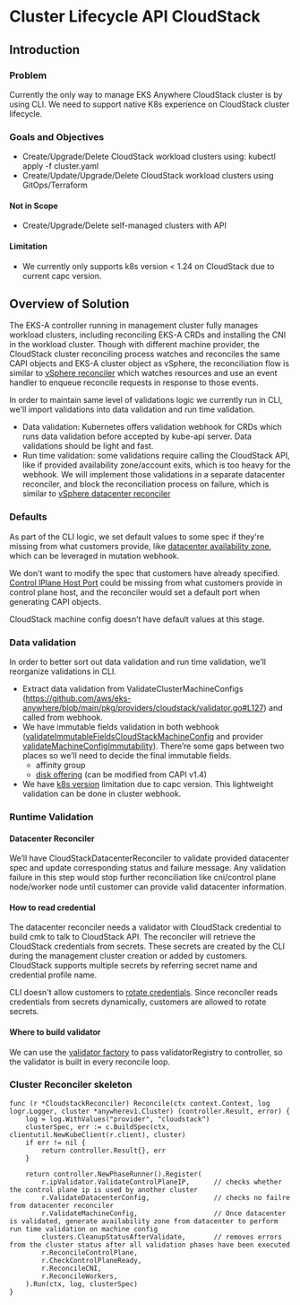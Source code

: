 # Cluster Lifecycle API CloudStack

## Introduction

### Problem

Currently the only way to manage EKS Anywhere CloudStack cluster is by using CLI. We need to support native K8s experience on CloudStack cluster lifecycle.

### Goals and Objectives

* Create/Upgrade/Delete CloudStack workload clusters using: kubectl apply -f cluster.yaml
* Create/Update/Upgrade/Delete CloudStack workload clusters using GitOps/Terraform

#### Not in Scope

* Create/Upgrade/Delete self-managed clusters with API

#### Limitation

* We currently only supports k8s version < 1.24 on CloudStack due to current capc version.

## Overview of Solution

The EKS-A controller running in management cluster fully manages workload clusters, including reconciling EKS-A CRDs and installing the CNI in the workload cluster. Though with different machine provider, the CloudStack cluster reconciling process watches and reconciles the same CAPI objects and EKS-A cluster object as vSphere, the reconciliation flow is similar to [vSphere reconciler](images/cluster_reconcile.png) which watches resources and use an event handler to enqueue reconcile requests in response to those events.

In order to maintain same level of validations logic we currently run in CLI, we'll import validations into data validation and run time validation.
* Data validation: Kubernetes offers validation webhook for CRDs which runs data validation before accepted by kube-api server. Data validations should be light and fast.
* Run time validation: some validations require calling the CloudStack API, like if provided availability zone/account exits, which is too heavy for the webhook. We will implement those validations in a separate datacenter reconciler, and block the reconciliation process on failure, which is similar to [vSphere datacenter reconciler](https://github.com/aws/eks-anywhere/blob/main/designs/full-cluster-lifecycle-api.md?plain=1#L82)

### Defaults

As part of the CLI logic, we set default values to some spec if they're missing from what customers provide, like [datacenter availability zone](https://github.com/aws/eks-anywhere/blob/ed4425dadb19600b4eb446d29b81f5c2441c16f6/pkg/api/v1alpha1/cloudstackdatacenterconfig_types.go#L216), which can be leveraged in mutation webhook. 

We don't want to modify the spec that customers have already specified. [Control lPlane Host Port](https://github.com/aws/eks-anywhere/blob/3c1fd0ff732641ed02137213863942403f59c320/pkg/providers/cloudstack/validator.go#L211) could be missing from what customers provide in control plane host, and the reconciler would set a default port when generating CAPI objects. 

CloudStack machine config doesn’t have default values at this stage.

### Data validation

In order to better sort out data validation and run time validation, we’ll reorganize validations in CLI.

* Extract data validation from ValidateClusterMachineConfigs (https://github.com/aws/eks-anywhere/blob/main/pkg/providers/cloudstack/validator.go#L127) and called from webhook.
* We have immutable fields validation in both webhook ([validateImmutableFieldsCloudStackMachineConfig](https://github.com/aws/eks-anywhere/blob/ed4425dadb19600b4eb446d29b81f5c2441c16f6/pkg/api/v1alpha1/cloudstackmachineconfig_webhook.go#L86) and provider [validateMachineConfigImmutability](https://github.com/aws/eks-anywhere/blob/01cd1e7c3da0c6d87b2d85c4ac6e61f409091e9d/pkg/providers/cloudstack/cloudstack.go#L162)). There’re some gaps between two places so we’ll need to decide the final immutable fields.
  * affinity group
  * [disk offering](https://github.com/aws/eks-anywhere/issues/5319) (can be modified from CAPI v1.4)
* We have [k8s version](https://github.com/aws/eks-anywhere/blob/ed4425dadb19600b4eb446d29b81f5c2441c16f6/pkg/providers/cloudstack/cloudstack.go#L1371) limitation due to capc version. This lightweight validation can be done in cluster webhook.

### Runtime Validation

#### Datacenter Reconciler

We’ll have CloudStackDatacenterReconciler to validate provided datacenter spec and update corresponding status and failure message. Any validation failure in this step would stop further reconciliation like cni/control plane node/worker node until customer can provide valid datacenter information.

#### How to read credential

  The datacenter reconciler needs a validator with CloudStack credential to build cmk to talk to CloudStack API. The reconciler will retrieve the CloudStack credentials from secrets. These secrets are created by the CLI during the management cluster creation or added by customers. CloudStack supports multiple secrets by referring secret name and credential profile name.

  CLI doesn't allow customers to [rotate credentials](https://github.com/aws/eks-anywhere/blob/main/designs/cloudstack-multiple-endpoints.md?plain=1#L187). Since reconciler reads credentials from secrets dynamically, customers are allowed to rotate secrets.

#### Where to build validator

  We can use the [validator factory](https://github.com/aws/eks-anywhere/blob/3c1fd0ff732641ed02137213863942403f59c320/pkg/providers/cloudstack/validator_registry.go#L25) to pass validatorRegistry to controller, so the validator is built in every reconcile loop.

### Cluster Reconciler skeleton
```
func (r *CloudstackReconciler) Reconcile(ctx context.Context, log logr.Logger, cluster *anywherev1.Cluster) (controller.Result, error) {
    log = log.WithValues("provider", "cloudstack")
    clusterSpec, err := c.BuildSpec(ctx, clientutil.NewKubeClient(r.client), cluster)
    if err != nil {
        return controller.Result{}, err
    }
    
    return controller.NewPhaseRunner().Register(
        r.ipValidator.ValidateControlPlaneIP,      // checks whether the control plane ip is used by another cluster
        r.ValidateDatacenterConfig,                // checks no failre from datacenter reconciler 
        r.ValidateMachineConfig,                   // Once datacenter is validated, generate availability zone from datacenter to perform run time validation on machine config
        clusters.CleanupStatusAfterValidate,       // removes errors from the cluster status after all validation phases have been executed
        r.ReconcileControlPlane,
        r.CheckControlPlaneReady,      
        r.ReconcileCNI,      
        r.ReconcileWorkers,
    ).Run(ctx, log, clusterSpec)
}
```


